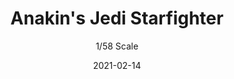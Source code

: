 ---
title: "Anakin's Jedi Starfighter"
subtitle: "1/58 Scale"
date: "2021-02-14"
cover_img: "/images/revell/anakins-jedi-starfighter/Cover.webp"
img1: "/images/revell/anakins-jedi-starfighter/1.webp"
img2: "/images/revell/anakins-jedi-starfighter/2.webp"
img3: "/images/revell/anakins-jedi-starfighter/3.webp"
img4: "/images/revell/anakins-jedi-starfighter/4.webp"
img5: "/images/revell/anakins-jedi-starfighter/5.webp"
---